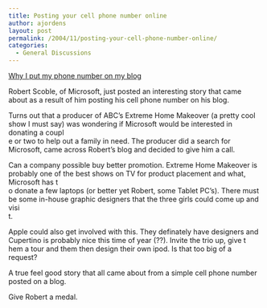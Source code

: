 ```yaml
---
title: Posting your cell phone number online
author: ajordens
layout: post
permalink: /2004/11/posting-your-cell-phone-number-online/
categories:
  - General Discussions
---
```

[Why I put my phone number on my blog][1]

Robert Scoble, of Microsoft, just posted an interesting story that came about as a result of him posting his cell phone number on his blog.

Turns out that a producer of ABC&#8217;s Extreme Home Makeover (a pretty cool show I must say) was wondering if Microsoft would be interested in donating a coupl  
e or two to help out a family in need. The producer did a search for Microsoft, came across Robert&#8217;s blog and decided to give him a call.

Can a company possible buy better promotion. Extreme Home Makeover is probably one of the best shows on TV for product placement and what, Microsoft has t  
o donate a few laptops (or better yet Robert, some Tablet PC&#8217;s). There must be some in-house graphic designers that the three girls could come up and visi  
t.

Apple could also get involved with this. They definately have designers and Cupertino is probably nice this time of year (??). Invite the trio up, give t  
hem a tour and them then design their own ipod. Is that too big of a request?

A true feel good story that all came about from a simple cell phone number posted on a blog.

Give Robert a medal.

 [1]: http://radio.weblogs.com/0001011/2004/11/13.html#a8642